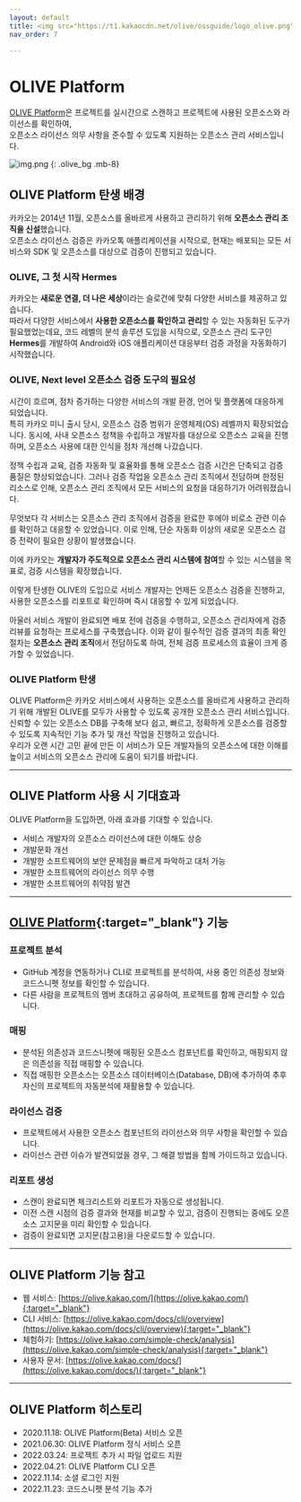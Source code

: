 ```yaml
---
layout: default
title: <img src="https://t1.kakaocdn.net/olive/ossguide/logo_olive.png" width="16" style="vertical-align:middle; margin-bottom:2px"> OLIVE Platform
nav_order: 7

---
```

# OLIVE Platform
<div class="summary">
<a href="https://olive.kakao.com/intro" target="_blank" class="line fw-700">OLIVE Platform</a>은 프로젝트를 실시간으로 스캔하고 프로젝트에 사용된 오픈소스와 라이선스를 확인하여,<br>
오픈소스 라이선스 의무 사항을 준수할 수 있도록 지원하는 오픈소스 관리 서비스입니다.
</div>


![img.png](https://t1.kakaocdn.net/olive/ossguide/oliveplatform.png)
{: .olive_bg .mb-8}

## OLIVE Platform 탄생 배경
카카오는 2014년 11월, 오픈소스를 올바르게 사용하고 관리하기 위해  **오픈소스 관리 조직을 신설**했습니다.<br>
오픈소스 라이선스 검증은 카카오톡 애플리케이션을 시작으로, 현재는 배포되는 모든 서비스와 SDK 및 오픈소스를 대상으로 검증이 진행되고 있습니다.

### OLIVE, 그 첫 시작 Hermes
카카오는 **새로운 연결, 더 나은 세상**이라는 슬로건에 맞춰 다양한 서비스를 제공하고 있습니다.<br>
따라서 다양한 서비스에서 **사용한 오픈소스를 확인하고 관리**할 수 있는 자동화된 도구가 필요했었는데요, 코드 레벨의 분석 솔루션 도입을 시작으로, 오픈소스 관리 도구인 **Hermes**를 개발하여 Android와 iOS 애플리케이션 대응부터 검증 과정을 자동화하기 시작했습니다.<br>


### OLIVE, Next level 오픈소스 검증 도구의 필요성
시간이 흐르며, 점차 증가하는 다양한 서비스의 개발 환경, 언어 및 플랫폼에 대응하게 되었습니다. <br>
특히 카카오 미니 출시 당시, 오픈소스 검증 범위가 운영체제(OS) 레벨까지 확장되었습니다. 동시에, 사내 오픈소스 정책을 수립하고 개발자를 대상으로 오픈소스 교육을 진행하며, 오픈소스 사용에 대한 인식을 점차 개선해 나갔습니다.<br>


정책 수립과 교육, 검증 자동화 및 효율화를 통해 오픈소스 검증 시간은 단축되고 검증 품질은 향상되었습니다. 그러나 검증 작업을 오픈소스 관리 조직에서 전담하며 한정된 리소스로 인해, 오픈소스 관리 조직에서 모든 서비스의 요청을 대응하기가 어려워졌습니다.<br>

무엇보다 각 서비스는 오픈소스 관리 조직에서 검증을 완료한 후에야 비로소 관련 이슈를 확인하고 대응할 수 있었습니다. 이로 인해, 단순 자동화 이상의 새로운 오픈소스 검증 전략이 필요한 상황이 발생했습니다.<br>

이에 카카오는 **개발자가 주도적으로 오픈소스 관리 시스템에 참여**할 수 있는 시스템을 목표로, 검증 시스템을 확장했습니다.<br>

이렇게 탄생한 OLIVE의 도입으로 서비스 개발자는 언제든 오픈소스 검증을 진행하고, 사용한 오픈소스를 리포트로 확인하며 즉시 대응할 수 있게 되었습니다.<br>


아울러 서비스 개발이 완료되면 배포 전에 검증을 수행하고, 오픈소스 관리자에게 검증 리뷰를 요청하는 프로세스를 구축했습니다. 이와 같이 필수적인 검증 결과의 최종 확인 절차는 **오픈소스 관리 조직**에서 전담하도록 하여, 전체 검증 프로세스의 효율이 크게 증가할 수 있었습니다.


### OLIVE Platform 탄생
OLIVE Platform은 카카오 서비스에서 사용하는 오픈소스를 올바르게 사용하고 관리하기 위해 개발된 OLIVE를 모두가 사용할 수 있도록 공개한 오픈소스 관리 서비스입니다.<br>
신뢰할 수 있는 오픈소스 DB를 구축해 보다 쉽고, 빠르고, 정확하게 오픈소스를 검증할 수 있도록 지속적인 기능 추가 및 개선 작업을 진행하고 있습니다.<br>
우리가 오랜 시간 고민 끝에 만든 이 서비스가 모든 개발자들의 오픈소스에 대한 이해를 높이고 서비스의 오픈소스 관리에 도움이 되기를 바랍니다.<br>


----

## OLIVE Platform 사용 시 기대효과
OLIVE Platform을 도입하면, 아래 효과를 기대할 수 있습니다.
- 서비스 개발자의 오픈소스 라이선스에 대한 이해도 상승
- 개발문화 개선 
- 개발한 소프트웨어의 보안 문제점을 빠르게 파악하고 대처 가능 
- 개발한 소프트웨어의 라이선스 의무 수행 
- 개발한 소프트웨어의 취약점 발견

----

## [OLIVE Platform](https://olive.kakao.com){:target="_blank"} 기능

###  **프로젝트 분석** <img src="https://t1.kakaocdn.net/olive/ossguide/img-analyze.png" class="ic_image_vertical" alt="" />
- GitHub 계정을 연동하거나 CLI로 프로젝트를 분석하여, 사용 중인 의존성 정보와 코드스니펫 정보를 확인할 수 있습니다.<br>
- 다른 사람을 프로젝트의 멤버 초대하고 공유하여, 프로젝트를 함께 관리할 수 있습니다.


### **매핑** <img src="https://t1.kakaocdn.net/olive/ossguide/img-mapping.png" class="ic_image_vertical" alt="" />
- 분석된 의존성과 코드스니펫에 매핑된 오픈소스 컴포넌트를 확인하고, 매핑되지 않은 의존성을 직접 매핑할 수 있습니다.
- 직접 매핑한 오픈소스는 오픈소스 데이터베이스(Database, DB)에 추가하여 추후 자신의 프로젝트의 자동분석에 재활용할 수 있습니다.


###  **라이선스 검증** <img src="https://t1.kakaocdn.net/olive/ossguide/img-verify.png" class="ic_image_vertical" alt="" />
- 프로젝트에서 사용한 오픈소스 컴포넌트의 라이선스와 의무 사항을 확인할 수 있습니다.
- 라이선스 관련 이슈가 발견되었을 경우, 그 해결 방법을 함께 가이드하고 있습니다.


###  **리포트 생성** <img src="https://t1.kakaocdn.net/olive/ossguide/img-report.png" class="ic_image_vertical" alt="" />
- 스캔이 완료되면 체크리스트와 리포트가 자동으로 생성됩니다.
- 이전 스캔 시점의 검증 결과와 현재를 비교할 수 있고, 검증이 진행되는 중에도 오픈소스 고지문을 미리 확인할 수 있습니다.
- 검증이 완료되면 고지문(참고용)을 다운로드할 수 있습니다.

----

## OLIVE Platform 기능 참고
- 웹 서비스: [https://olive.kakao.com/](https://olive.kakao.com/){:target="_blank"}
- CLI 서비스: [https://olive.kakao.com/docs/cli/overview](https://olive.kakao.com/docs/cli/overview){:target="_blank"}
- 체험하기: [https://olive.kakao.com/simple-check/analysis](https://olive.kakao.com/simple-check/analysis){:target="_blank"}
- 사용자 문서: [https://olive.kakao.com/docs/](https://olive.kakao.com/docs/){:target="_blank"}

----

## OLIVE Platform 히스토리
- 2020.11.18: OLIVE Platform(Beta) 서비스 오픈
- 2021.06.30: OLIVE Platform 정식 서비스 오픈
- 2022.03.24: 프로젝트 추가 시 파일 업로드 지원
- 2022.04.21: OLIVE Platform CLI 오픈
- 2022.11.14: 소셜 로그인 지원
- 2022.11.23: 코드스니펫 분석 기능 추가

